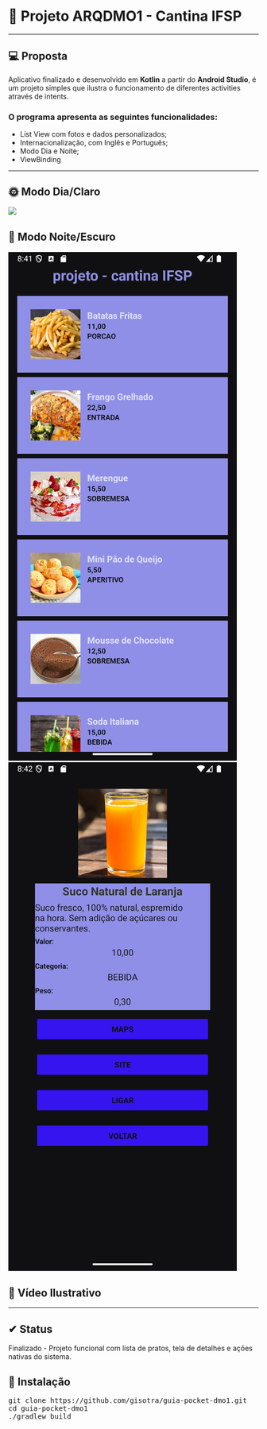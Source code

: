 # 📱​ Projeto ARQDMO1 - Cantina IFSP
--- 
## 💻​ Proposta

Aplicativo finalizado e desenvolvido em **Kotlin** a partir do **Android Studio**, é um projeto simples que ilustra o funcionamento de diferentes activities através de intents. 
### O programa apresenta as seguintes funcionalidades: 
- List View com fotos e dados personalizados;
- Internacionalização, com Inglês e Português;
- Modo Dia e Noite;
- ViewBinding

--- 

## 🌞 Modo Dia/Claro 
<p align="left">
  <img src="https://github.com/gisotra/guia-pocket-dmo1/blob/main/img/light_mode_1.png/>
  
  <img src="https://github.com/gisotra/guia-pocket-dmo1/blob/main/img/light_mode_2.png"/>
</p>

## 🌚​ Modo Noite/Escuro
<p align="left">
  <img src="https://github.com/gisotra/guia-pocket-dmo1/blob/main/img/dark_mode_1.png"/>
  
  <img src="https://github.com/gisotra/guia-pocket-dmo1/blob/main/img/dark_mode_2.png"/>
</p>

## 🎥 Vídeo Ilustrativo


---

## ✔ Status
Finalizado - Projeto funcional com lista de pratos, tela de detalhes e ações
nativas do sistema.

## 💾 Instalação
<pre>
git clone https://github.com/gisotra/guia-pocket-dmo1.git
cd guia-pocket-dmo1
./gradlew build
</pre>



